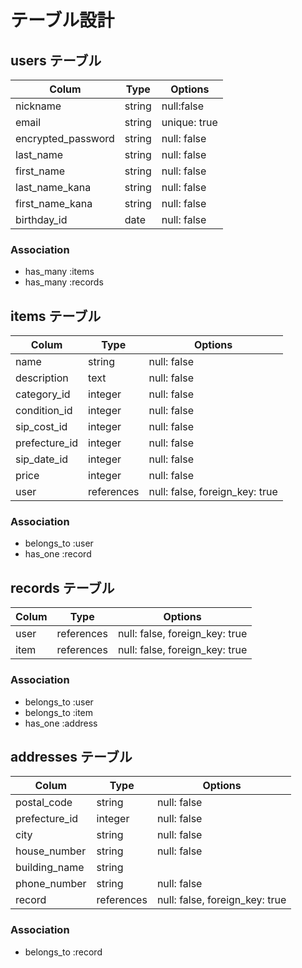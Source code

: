 # テーブル設計

## users テーブル

| Colum              | Type       | Options      |
| ----------------   | ---------- | ------------ |
| nickname           | string     | null:false   |
| email              | string     | unique: true |
| encrypted_password | string     | null: false  |
| last_name          | string     | null: false  |
| first_name         | string     | null: false  |
| last_name_kana     | string     | null: false  |
| first_name_kana    | string     | null: false  |                    
| birthday_id        | date       | null: false  | 

### Association
- has_many :items
- has_many :records

## items テーブル

| Colum        | Type        | Options                         |
| ----------   | ----------  | ------------------------------- |
| name         | string      | null: false                     |
| description  | text        | null: false                     |
| category_id  | integer     | null: false                     |
| condition_id | integer     | null: false                     |
| sip_cost_id  | integer     | null: false                     |
| prefecture_id| integer     | null: false                     |
| sip_date_id  | integer     | null: false                     |
| price        | integer     | null: false                     |
| user         | references  | null: false, foreign_key: true  |

### Association
- belongs_to :user
- has_one :record

## records テーブル

|  Colum     | Type        | Options                         |
| ---------- | ----------  | ------------------------------- |
| user       | references  | null: false, foreign_key: true  |
| item       | references  | null: false, foreign_key: true  |

### Association
- belongs_to :user
- belongs_to :item
- has_one :address

## addresses テーブル

|  Colum           | Type        | Options                         |
| ---------------- | ----------  | ------------------------------- |
| postal_code      | string      | null: false                     |
| prefecture_id    | integer     | null: false                     |
| city             | string      | null: false                     |
| house_number     | string      | null: false                     |
| building_name    | string      |                                 |
| phone_number     | string      | null: false                     |
| record           | references  | null: false, foreign_key: true  |

### Association
- belongs_to :record

